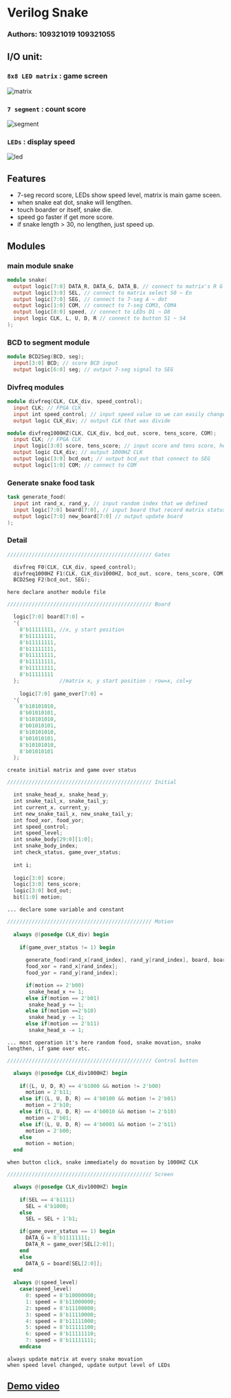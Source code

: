 # Verilog Snake

### Authors: 109321019 109321055

## I/O unit:

### `8x8 LED matrix` : game screen  
![matrix](https://github.com/gin31259461/FPGA-final-project/blob/master/image/matrix.jpg?raw=true)
### `7 segment` : count score  
![segment](https://github.com/gin31259461/FPGA-final-project/blob/master/image/seg.jpg?raw=true)
### `LEDs` : display speed
![led](https://github.com/gin31259461/FPGA-final-project/blob/master/image/led.jpg?raw=true)

## Features
* 7-seg record score, LEDs show speed level, matrix is main game sceen.
* when snake eat dot, snake will lengthen.
* touch boarder or itself, snake die.
* speed go faster if get more score.
* if snake length > 30, no lengthen, just speed up.

## Modules

### main module snake
``` v 
module snake(
  output logic[7:0] DATA_R, DATA_G, DATA_B, // connect to matrix's R G B
  output logic[3:0] SEL, // connect to matrix select S0 ~ En
  output logic[7:0] SEG, // connect to 7-seg A ~ dot
  output logic[1:0] COM, // connect to 7-seg COM3, COM4
  output logic[8:0] speed, // connect to LEDs D1 ~ D8
  input logic CLK, L, U, D, R // connect to button S1 ~ S4
);
```

### BCD to segment module
``` v
module BCD2Seg(BCD, seg);
  input[3:0] BCD; // score BCD input
  output logic[6:0] seg; // output 7-seg signal to SEG
```

### Divfreq modules
``` v
module divfreq(CLK, CLK_div, speed_control);
  input CLK; // FPGA CLK
  input int speed_control; // input speed value so we can easily change snake speed
  output logic CLK_div; // output CLK that was divide
```
``` v
module divfreq1000HZ(CLK, CLK_div, bcd_out, score, tens_score, COM);
  input CLK; // FPGA CLK
  input logic[3:0] score, tens_score; // input score and tens score, help us control 7-seg score
  output logic CLK_div; // output 1000HZ CLK
  output logic[3:0] bcd_out; // output bcd_out that connect to SEG
  output logic[1:0] COM; // connect to COM
```
### Generate snake food task 
``` v
task generate_food(
  input int rand_x, rand_y, // input random index that we defined
  input logic[7:0] board[7:0], // input board that record matrix status
  output logic[7:0] new_board[7:0] // output update board
);
```

### Detail
``` v
/////////////////////////////////////////////// Gates

  divfreq F0(CLK, CLK_div, speed_control);
  divfreq1000HZ F1(CLK, CLK_div1000HZ, bcd_out, score, tens_score, COM);
  BCD2Seg F2(bcd_out, SEG);
```
`here declare another module file`
``` v
/////////////////////////////////////////////// Board

  logic[7:0] board[7:0] =
  '{
    8'b11111111, //x, y start position
    8'b11111111,
    8'b11111111,
    8'b11111111,
    8'b11111111,
    8'b11111111,
    8'b11111111,
    8'b11111111
  };             //matrix x, y start position : row=x, col=y
  
    logic[7:0] game_over[7:0] =
  '{
    8'b10101010,
    8'b01010101,
    8'b10101010,
    8'b01010101,
    8'b10101010,
    8'b01010101,
    8'b10101010,
    8'b01010101
  };
```
`create initial matrix and game over status`
``` v
/////////////////////////////////////////////// Initial

  int snake_head_x, snake_head_y;
  int snake_tail_x, snake_tail_y;
  int current_x, current_y;
  int new_snake_tail_x, new_snake_tail_y;
  int food_xor, food_yor;
  int speed_control;
  int speed_level;
  int snake_body[29:0][1:0];
  int snake_body_index;
  int check_status, game_over_status;
  
  int i;
  
  logic[3:0] score;
  logic[3:0] tens_score;
  logic[3:0] bcd_out;
  bit[1:0] motion;
```
`... declare some variable and constant`

``` v
/////////////////////////////////////////////// Motion
	 
  always @(posedge CLK_div) begin
  
    if(game_over_status != 1) begin
	 
      generate_food(rand_x[rand_index], rand_y[rand_index], board, board);
      food_xor = rand_x[rand_index];
      food_yor = rand_y[rand_index];

      if(motion == 2'b00)
       snake_head_x += 1;
      else if(motion == 2'b01)
       snake_head_y += 1;
      else if(motion ==2'b10)
       snake_head_y -= 1;
      else if(motion == 2'b11)
       snake_head_x -= 1;
```
`... most operation it's here random food, snake movation, snake lengthen, if game over etc.`
``` v
/////////////////////////////////////////////// Control button

  always @(posedge CLK_div1000HZ) begin
    	
    if({L, U, D, R} == 4'b1000 && motion != 2'b00)
      motion = 2'b11;
    else if({L, U, D, R} == 4'b0100 && motion != 2'b01)
      motion = 2'b10;
    else if({L, U, D, R} == 4'b0010 && motion != 2'b10)
      motion = 2'b01;
    else if({L, U, D, R} == 4'b0001 && motion != 2'b11)
      motion = 2'b00;
    else
      motion = motion;
  end
```
`when button click, snake immediately do movation by 1000HZ CLK`
``` v
/////////////////////////////////////////////// Screen

  always @(posedge CLK_div1000HZ) begin 
    	
    if(SEL == 4'b1111)
      SEL = 4'b1000;
    else
      SEL = SEL + 1'b1;

    if(game_over_status == 1) begin
      DATA_G = 8'b11111111;
      DATA_R = game_over[SEL[2:0]];
    end
    else
      DATA_G = board[SEL[2:0]];
  end
  
  always @(speed_level)
    case(speed_level)
      0: speed = 8'b10000000;
      1: speed = 8'b11000000;
      2: speed = 8'b11100000;
      3: speed = 8'b11110000;
      4: speed = 8'b11111000;
      5: speed = 8'b11111100;
      6: speed = 8'b11111110;
      7: speed = 8'b11111111;
    endcase
```
`always update matrix at every snake movation`  
`when speed level changed, update output level of LEDs`

## [Demo video](https://drive.google.com/file/d/1NDLQ0MG4oc19Cr31xsRxH2uvjmTKIGjL/view?usp=sharing)
